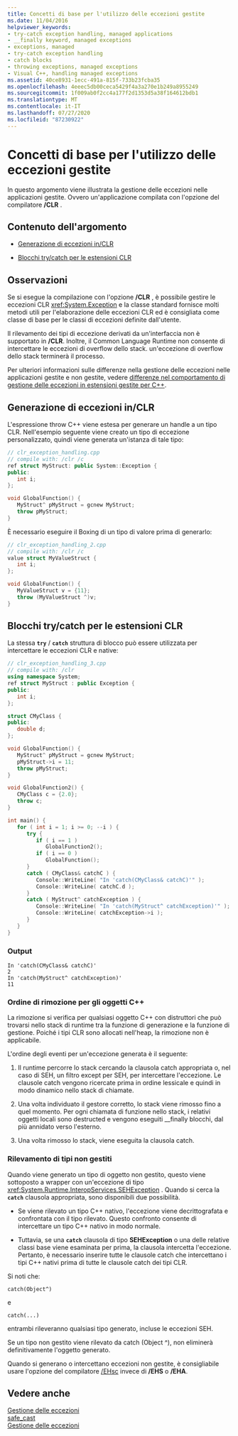 ```yaml
---
title: Concetti di base per l'utilizzo delle eccezioni gestite
ms.date: 11/04/2016
helpviewer_keywords:
- try-catch exception handling, managed applications
- __finally keyword, managed exceptions
- exceptions, managed
- try-catch exception handling
- catch blocks
- throwing exceptions, managed exceptions
- Visual C++, handling managed exceptions
ms.assetid: 40ce8931-1ecc-491a-815f-733b23fcba35
ms.openlocfilehash: 4eeec5db00ceca5429f4a3a270e1b249a8955249
ms.sourcegitcommit: 1f009ab0f2cc4a177f2d1353d5a38f164612bdb1
ms.translationtype: MT
ms.contentlocale: it-IT
ms.lasthandoff: 07/27/2020
ms.locfileid: "87230922"
---
```

# <a name="basic-concepts-in-using-managed-exceptions"></a>Concetti di base per l'utilizzo delle eccezioni gestite

In questo argomento viene illustrata la gestione delle eccezioni nelle applicazioni gestite. Ovvero un'applicazione compilata con l'opzione del compilatore **/CLR** .

## <a name="in-this-topic"></a>Contenuto dell'argomento

- [Generazione di eccezioni in/CLR](#vcconbasicconceptsinusingmanagedexceptionsanchor1)

- [Blocchi try/catch per le estensioni CLR](#vcconbasicconceptsinusingmanagedexceptionsanchor2)

## <a name="remarks"></a>Osservazioni

Se si esegue la compilazione con l'opzione **/CLR** , è possibile gestire le eccezioni CLR <xref:System.Exception> e la classe standard fornisce molti metodi utili per l'elaborazione delle eccezioni CLR ed è consigliata come classe di base per le classi di eccezioni definite dall'utente.

Il rilevamento dei tipi di eccezione derivati da un'interfaccia non è supportato in **/CLR**. Inoltre, il Common Language Runtime non consente di intercettare le eccezioni di overflow dello stack. un'eccezione di overflow dello stack terminerà il processo.

Per ulteriori informazioni sulle differenze nella gestione delle eccezioni nelle applicazioni gestite e non gestite, vedere [differenze nel comportamento di gestione delle eccezioni in estensioni gestite per C++](../dotnet/differences-in-exception-handling-behavior-under-clr.md).

## <a name="throwing-exceptions-under-clr"></a><a name="vcconbasicconceptsinusingmanagedexceptionsanchor1"></a>Generazione di eccezioni in/CLR

L'espressione throw C++ viene estesa per generare un handle a un tipo CLR. Nell'esempio seguente viene creato un tipo di eccezione personalizzato, quindi viene generata un'istanza di tale tipo:

```cpp
// clr_exception_handling.cpp
// compile with: /clr /c
ref struct MyStruct: public System::Exception {
public:
   int i;
};

void GlobalFunction() {
   MyStruct^ pMyStruct = gcnew MyStruct;
   throw pMyStruct;
}
```

È necessario eseguire il Boxing di un tipo di valore prima di generarlo:

```cpp
// clr_exception_handling_2.cpp
// compile with: /clr /c
value struct MyValueStruct {
   int i;
};

void GlobalFunction() {
   MyValueStruct v = {11};
   throw (MyValueStruct ^)v;
}
```

## <a name="trycatch-blocks-for-clr-extensions"></a><a name="vcconbasicconceptsinusingmanagedexceptionsanchor2"></a>Blocchi try/catch per le estensioni CLR

La stessa **`try`** / **`catch`** struttura di blocco può essere utilizzata per intercettare le eccezioni CLR e native:

```cpp
// clr_exception_handling_3.cpp
// compile with: /clr
using namespace System;
ref struct MyStruct : public Exception {
public:
   int i;
};

struct CMyClass {
public:
   double d;
};

void GlobalFunction() {
   MyStruct^ pMyStruct = gcnew MyStruct;
   pMyStruct->i = 11;
   throw pMyStruct;
}

void GlobalFunction2() {
   CMyClass c = {2.0};
   throw c;
}

int main() {
   for ( int i = 1; i >= 0; --i ) {
      try {
         if ( i == 1 )
            GlobalFunction2();
         if ( i == 0 )
            GlobalFunction();
      }
      catch ( CMyClass& catchC ) {
         Console::WriteLine( "In 'catch(CMyClass& catchC)'" );
         Console::WriteLine( catchC.d );
      }
      catch ( MyStruct^ catchException ) {
         Console::WriteLine( "In 'catch(MyStruct^ catchException)'" );
         Console::WriteLine( catchException->i );
      }
   }
}
```

### <a name="output"></a>Output

```
In 'catch(CMyClass& catchC)'
2
In 'catch(MyStruct^ catchException)'
11
```

### <a name="order-of-unwinding-for-c-objects"></a>Ordine di rimozione per gli oggetti C++

La rimozione si verifica per qualsiasi oggetto C++ con distruttori che può trovarsi nello stack di runtime tra la funzione di generazione e la funzione di gestione. Poiché i tipi CLR sono allocati nell'heap, la rimozione non è applicabile.

L'ordine degli eventi per un'eccezione generata è il seguente:

1. Il runtime percorre lo stack cercando la clausola catch appropriata o, nel caso di SEH, un filtro except per SEH, per intercettare l'eccezione. Le clausole catch vengono ricercate prima in ordine lessicale e quindi in modo dinamico nello stack di chiamate.

1. Una volta individuato il gestore corretto, lo stack viene rimosso fino a quel momento. Per ogni chiamata di funzione nello stack, i relativi oggetti locali sono destructed e vengono eseguiti __finally blocchi, dal più annidato verso l'esterno.

1. Una volta rimosso lo stack, viene eseguita la clausola catch.

### <a name="catching-unmanaged-types"></a>Rilevamento di tipi non gestiti

Quando viene generato un tipo di oggetto non gestito, questo viene sottoposto a wrapper con un'eccezione di tipo <xref:System.Runtime.InteropServices.SEHException> . Quando si cerca la **`catch`** clausola appropriata, sono disponibili due possibilità.

- Se viene rilevato un tipo C++ nativo, l'eccezione viene decrittografata e confrontata con il tipo rilevato. Questo confronto consente di intercettare un tipo C++ nativo in modo normale.

- Tuttavia, se una **`catch`** clausola di tipo **SEHException** o una delle relative classi base viene esaminata per prima, la clausola intercetta l'eccezione. Pertanto, è necessario inserire tutte le clausole catch che intercettano i tipi C++ nativi prima di tutte le clausole catch dei tipi CLR.

Si noti che:

```
catch(Object^)
```

e

```
catch(...)
```

entrambi rileveranno qualsiasi tipo generato, incluse le eccezioni SEH.

Se un tipo non gestito viene rilevato da catch (Object ^), non eliminerà definitivamente l'oggetto generato.

Quando si generano o intercettano eccezioni non gestite, è consigliabile usare l'opzione del compilatore [/EHsc](../build/reference/eh-exception-handling-model.md) invece di **/EHS** o **/EHA**.

## <a name="see-also"></a>Vedere anche

[Gestione delle eccezioni](../extensions/exception-handling-cpp-component-extensions.md)<br/>
[safe_cast](../extensions/safe-cast-cpp-component-extensions.md)<br/>
[Gestione delle eccezioni](../cpp/exception-handling-in-visual-cpp.md)

